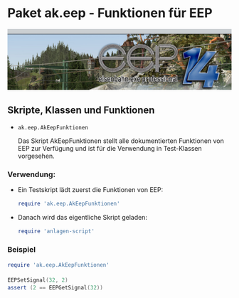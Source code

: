 # Paket ak.eep - Funktionen für EEP

![SourceCode](../../../assets/headers/EEP14.jpg)

## Skripte, Klassen und Funktionen
* `ak.eep.AkEepFunktionen`

  Das Skript AkEepFunktionen stellt alle dokumentierten Funktionen von EEP zur Verfügung und ist für die Verwendung in Test-Klassen vorgesehen.

### Verwendung:

* Ein Testskript lädt zuerst die Funktionen von EEP:
    ```lua
    require 'ak.eep.AkEepFunktionen'
    ```

* Danach wird das eigentliche Skript geladen:
    ```lua
    require 'anlagen-script'
    ```


### Beispiel

```lua
require 'ak.eep.AkEepFunktionen'

EEPSetSignal(32, 2)
assert (2 == EEPGetSignal(32))
```
